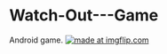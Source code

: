 # Watch-Out---Game
Android game.
<a href="https://imgflip.com/gif/22neke"><img src="https://i.imgflip.com/22neke.gif" title="made at imgflip.com"/></a>
